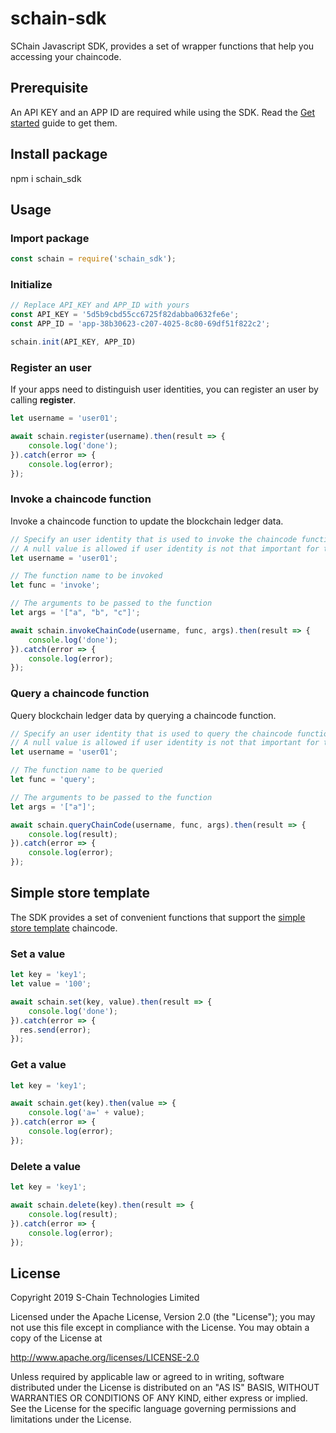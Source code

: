 # schain-sdk

SChain Javascript SDK, provides a set of wrapper functions that help you accessing your chaincode.

## Prerequisite
An API KEY and an APP ID are required while using the SDK. Read the [Get started](https://github.com/issbgkh/schain-get-started) guide to get them.

## Install package
npm i schain_sdk

## Usage

### Import package
```javascript
const schain = require('schain_sdk');
```
### Initialize
```javascript
// Replace API_KEY and APP_ID with yours
const API_KEY = '5d5b9cbd55cc6725f82dabba0632fe6e';
const APP_ID = 'app-38b30623-c207-4025-8c80-69df51f822c2';

schain.init(API_KEY, APP_ID)
```
### Register an user
If your apps need to distinguish user identities, you can register an user by calling **register**.

```javascript
let username = 'user01';

await schain.register(username).then(result => {
    console.log('done');
}).catch(error => {
    console.log(error);
});
```

### Invoke a chaincode function
Invoke a chaincode function to update the blockchain ledger data.

```javascript
// Specify an user identity that is used to invoke the chaincode function.
// A null value is allowed if user identity is not that important for this function.
let username = 'user01';

// The function name to be invoked
let func = 'invoke';

// The arguments to be passed to the function
let args = '["a", "b", "c"]';

await schain.invokeChainCode(username, func, args).then(result => {
    console.log('done');
}).catch(error => {
    console.log(error);
});
```

### Query a chaincode function
Query blockchain ledger data by querying a chaincode function.

```javascript
// Specify an user identity that is used to query the chaincode function.
// A null value is allowed if user identity is not that important for this function.
let username = 'user01';

// The function name to be queried
let func = 'query';

// The arguments to be passed to the function
let args = '["a"]';

await schain.queryChainCode(username, func, args).then(result => {
    console.log(result);
}).catch(error => {
    console.log(error);
});
```

## Simple store template
The SDK provides a set of convenient functions that support the [simple store template](https://github.com/issbgkh/simple-store) chaincode.

### Set a value
```javascript
let key = 'key1';
let value = '100';

await schain.set(key, value).then(result => {
    console.log('done');
}).catch(error => {
  res.send(error);
});
```

### Get a value
```javascript
let key = 'key1';

await schain.get(key).then(value => {
    console.log('a=' + value);
}).catch(error => {
    console.log(error);
});
```

### Delete a value
```javascript
let key = 'key1';

await schain.delete(key).then(result => {
    console.log(result);
}).catch(error => {
    console.log(error);
});
```

## License
Copyright 2019 S-Chain Technologies Limited

Licensed under the Apache License, Version 2.0 (the "License");
you may not use this file except in compliance with the License.
You may obtain a copy of the License at

http://www.apache.org/licenses/LICENSE-2.0

Unless required by applicable law or agreed to in writing, software
distributed under the License is distributed on an "AS IS" BASIS,
WITHOUT WARRANTIES OR CONDITIONS OF ANY KIND, either express or implied.
See the License for the specific language governing permissions and
limitations under the License.
